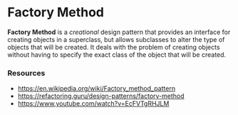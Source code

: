 # Factory Method

**Factory Method** is a *creational* design pattern that provides an interface for creating objects in a superclass, but allows subclasses to alter the type of objects that will be created. It deals with the problem of creating objects without having to specify the exact class of the object that will be created.

### Resources

- https://en.wikipedia.org/wiki/Factory_method_pattern
- https://refactoring.guru/design-patterns/factory-method
- https://www.youtube.com/watch?v=EcFVTgRHJLM
